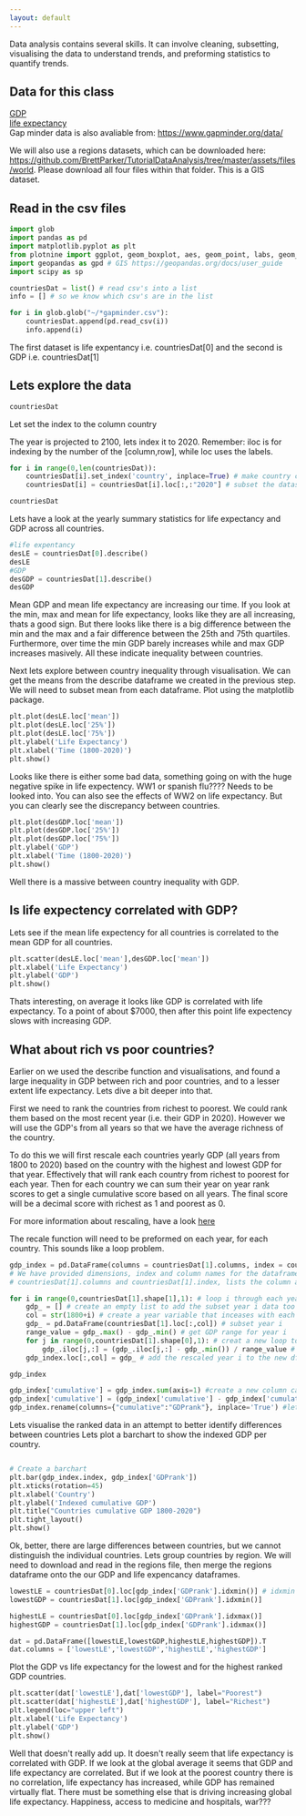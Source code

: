 ```yaml
---
layout: default
---
```


Data analysis contains several skills. It can involve cleaning, subsetting, visualising the data to understand trends, and preforming statistics to quantify trends.
## Data for this class

<a href="./files/gdp.csv" target="_blank">GDP</a> <br>
<a href="./files/life_expectancy_years.csv" target="_blank">life expectancy</a> <br>
Gap minder data is also avaliable from: https://www.gapminder.org/data/ <br>

We will also use a regions datasets, which can be downloaded here: https://github.com/BrettParker/TutorialDataAnalysis/tree/master/assets/files/world. Please download all four files within that folder. This is a GIS dataset. <br>

## Read in the csv files

```python
import glob
import pandas as pd
import matplotlib.pyplot as plt
from plotnine import ggplot, geom_boxplot, aes, geom_point, labs, geom_bar, coord_polar # ggplot for python, creates pretty graphs
import geopandas as gpd # GIS https://geopandas.org/docs/user_guide
import scipy as sp 

countriesDat = list() # read csv's into a list
info = [] # so we know which csv's are in the list

for i in glob.glob("~/*gapminder.csv"):
    countriesDat.append(pd.read_csv(i))
    info.append(i)
```
The first dataset is life expentancy i.e. countriesDat[0] and the second is GDP i.e. countriesDat[1]

## Lets explore the data
```python
countriesDat
```
Let set the index to the column country

The year is projected to 2100, lets index it to 2020. Remember: iloc is for indexing by the number of the [column,row], while loc uses the labels.

```python
for i in range(0,len(countriesDat)):
    countriesDat[i].set_index('country', inplace=True) # make country column the index 
    countriesDat[i] = countriesDat[i].loc[:,:"2020"] # subset the datasets to get country names and the years between 1800 and 2020

countriesDat
```

Lets have a look at the yearly summary statistics for life expectancy and GDP across all countries.

```python
#life expentancy
desLE = countriesDat[0].describe()
desLE
#GDP
desGDP = countriesDat[1].describe()
desGDP
```

Mean GDP and mean life expectancy are increasing our time.
If you look at the min, max and mean for life expectancy, looks like they are all increasing, thats a good sign. But there looks like there is a big difference between the min and the max and a fair difference between the 25th and 75th quartiles. Furthermore, over time the min GDP barely increases while and max GDP increases masively. All these indicate inequality between countries.

Next lets explore between country inequality through visualisation.
We can get the means from the describe dataframe we created in the previous step. We will need to subset mean from each dataframe.
Plot using the matplotlib package.

```python
plt.plot(desLE.loc['mean'])
plt.plot(desLE.loc['25%'])
plt.plot(desLE.loc['75%'])
plt.ylabel('Life Expectancy')
plt.xlabel('Time (1800-2020)')
plt.show()
```
Looks like there is either some bad data, something going on with the huge negative spike in life expectency. WW1 or spanish flu???? Needs to be looked into. You can also see the effects of WW2 on life expectancy.
But you can clearly see the discrepancy between countries.

```python
plt.plot(desGDP.loc['mean'])
plt.plot(desGDP.loc['25%'])
plt.plot(desGDP.loc['75%'])
plt.ylabel('GDP')
plt.xlabel('Time (1800-2020)')
plt.show()
```

Well there is a massive between country inequality with GDP.

## Is life expectency correlated with GDP?
Lets see if the mean life expectency for all countries is correlated to the mean GDP for all countries.

```python
plt.scatter(desLE.loc['mean'],desGDP.loc['mean'])
plt.xlabel('Life Expectancy')
plt.ylabel('GDP')
plt.show()
```

Thats interesting, on average it looks like GDP is correlated with life expectancy. To a point of about $7000, then after this point life expectency slows with increasing GDP.

## What about rich vs poor countries?
Earlier on we used the describe function and visualisations, and found a large inequality in GDP between rich and poor countries, and to a lesser extent life expectancy.
Lets dive a bit deeper into that.

First we need to rank the countries from richest to poorest. We could rank them based on the most recent year (i.e. their GDP in 2020). However we will use the GDP's from all years so that we have the average richness of the country.

To do this we will first rescale each countries yearly GDP (all years from 1800 to 2020) based on the country with the highest and lowest GDP for that year. Effectively that will rank each country from richest to poorest for each year. 
Then for each country we can sum their year on year rank scores to get a single cumulative score based on all years. 
The final score will be a decimal score with richest as 1 and poorest as 0.

For more information about rescaling, have a look <a href='https://www.stackvidhya.com/how-to-normalize-data-between-0-and-1-range/' target='_blank'>here</a>

The recale function will need to be preformed on each year, for each country. This sounds like a loop problem.

```python
gdp_index = pd.DataFrame(columns = countriesDat[1].columns, index = countriesDat[1].index) # an empty dataframe to write the rescaled values to.
# We have provided dimensions, index and column names for the dataframe.
# countriesDat[1].columns and countriesDat[1].index, lists the column and index names of a dataframe respectively

for i in range(0,countriesDat[1].shape[1],1): # loop i through each year 
    gdp_ = [] # create an empty list to add the subset year i data too
    col = str(1800+i) # create a year variable that inceases with each loop, it will be used to subset each year on the next line
    gdp_ = pd.DataFrame(countriesDat[1].loc[:,col]) # subset year i
    range_value = gdp_.max() - gdp_.min() # get GDP range for year i
    for j in range(0,countriesDat[1].shape[0],1): # creat a new loop to loop through each country j for year i
        gdp_.iloc[j,:] = (gdp_.iloc[j,:] - gdp_.min()) / range_value # for year i rescale country j between 0 (poorest) and 1 (richest)
    gdp_index.loc[:,col] = gdp_ # add the rescaled year i to the new df 

gdp_index

gdp_index['cumulative'] = gdp_index.sum(axis=1) #create a new column called 'cumulative' and write the sum of all years per country
gdp_index['cumulative'] = (gdp_index['cumulative'] - gdp_index['cumulative'].min()) / (gdp_index['cumulative'].max() - gdp_index['cumulative'].min()) #rescale cumulative value
gdp_index.rename(columns={"cumulative":"GDPrank"}, inplace='True') #lets rename the cumulative column to GDP rank, tht makes more sense
```
Lets visualise the ranked data in an attempt to better identify differences between countries
Lets plot a barchart to show the indexed GDP per country.

```python

# Create a barchart
plt.bar(gdp_index.index, gdp_index['GDPrank'])
plt.xticks(rotation=45)
plt.xlabel('Country')
plt.ylabel('Indexed cumulative GDP')
plt.title("Countries cumulative GDP 1800-2020")
plt.tight_layout()
plt.show()
```
Ok, better, there are large differences between countries, but we cannot distinguish the individual countries. Lets group countries by region. We will need to download and read in the regions file, then merge the regions dataframe onto the our GDP and life expencancy dataframes.

```python
lowestLE = countriesDat[0].loc[gdp_index['GDPrank'].idxmin()] # idxmin gets the index position of the minimum value, i.e. a value that can be used to subset the dataset based on the lowest cumulative gdp
lowestGDP = countriesDat[1].loc[gdp_index['GDPrank'].idxmin()]

highestLE = countriesDat[0].loc[gdp_index['GDPrank'].idxmax()]
highestGDP = countriesDat[1].loc[gdp_index['GDPrank'].idxmax()]

dat = pd.DataFrame([lowestLE,lowestGDP,highestLE,highestGDP]).T
dat.columns = ['lowestLE','lowestGDP','highestLE','highestGDP']
```
Plot the GDP vs life expectancy for the lowest and for the highest ranked GDP countries.
```python
plt.scatter(dat['lowestLE'],dat['lowestGDP'], label="Poorest")
plt.scatter(dat['highestLE'],dat['highestGDP'], label="Richest")
plt.legend(loc="upper left")
plt.xlabel('Life Expectancy')
plt.ylabel('GDP')
plt.show()

```

Well that doesn't really add up. It doesn't really seem that life expectancy is correlated with GDP. If we look at the global average it seems that GDP and life expectancy are correlated. But if we look at the poorest country there is no correlation, life expectancy has increased, while GDP has remained virtually flat. 
There must be something else that is driving increasing global life expectancy. Happiness, access to medicine and hospitals, war???

